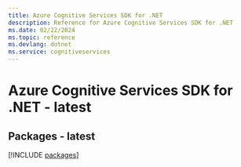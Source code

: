 ```yaml
---
title: Azure Cognitive Services SDK for .NET
description: Reference for Azure Cognitive Services SDK for .NET
ms.date: 02/22/2024
ms.topic: reference
ms.devlang: dotnet
ms.service: cognitiveservices
---
```

# Azure Cognitive Services SDK for .NET - latest
## Packages - latest
[!INCLUDE [packages](cognitive-services-index.md)]